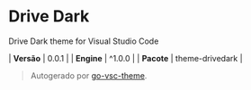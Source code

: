 # Drive Dark

Drive Dark theme for Visual Studio Code

| **Versão** | 0.0.1 |
| **Engine** | ^1.0.0 |
| **Pacote** | theme-drivedark |

> Autogerado por [go-vsc-theme](https://github.com/natalbu/go-vsc-theme).
